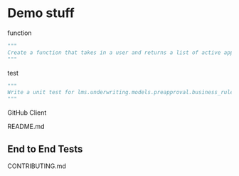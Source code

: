 # Demo stuff

function
```python
"""
Create a function that takes in a user and returns a list of active applications for that user
"""
```
test
```python
"""
Write a unit test for lms.underwriting.models.preapproval.business_rules.get_active_applications
"""
```

GitHub Client


README.md
## End to End Tests

CONTRIBUTING.md
## 